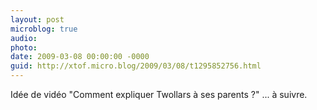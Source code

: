 ```yaml
---
layout: post
microblog: true
audio: 
photo: 
date: 2009-03-08 00:00:00 -0000
guid: http://xtof.micro.blog/2009/03/08/t1295852756.html
---
```

Idée de vidéo "Comment expliquer Twollars à ses parents ?"  ... à suivre.
